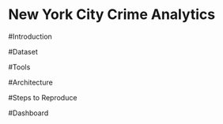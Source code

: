 # New York City Crime Analytics


#Introduction


#Dataset


#Tools


#Architecture


#Steps to Reproduce


#Dashboard
